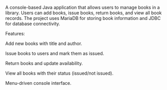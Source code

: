 A console-based Java application that allows users to manage books in a library. Users can add books, issue books, return books, and view all book records. The project uses MariaDB for storing book information and JDBC for database connectivity.

Features:

Add new books with title and author.

Issue books to users and mark them as issued.

Return books and update availability.

View all books with their status (issued/not issued).

Menu-driven console interface.
